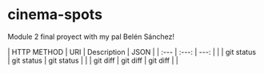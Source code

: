 # cinema-spots
Module 2 final proyect with my pal Belén Sánchez!

| HTTP METHOD  |      URI       | Description   | JSON |
| :---         |     :---:      |          ---: |      |
| git status   | git status     | git status    |      |
| git diff     | git diff       | git diff      |      |
